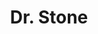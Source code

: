 ---
layout: lecteur.njk
tags : stone

title : Dr. Stone
episode : 3
saison : 2
iframe : https://dood.so/e/jhvj22zum7jz

cc :  VostFr
---